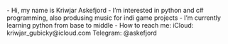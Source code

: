 <p scr="https://i.pinimg.com/originals/0d/3f/62/0d3f62ef556000135d51aeff541aba26.jpg"></p>
- Hi, my name is Kriwjar Askefjord
- I’m interested in python and c# programming, also produsing music for indi game projects
- I’m currently learning python from base to middle
- How to reach me: iCloud: kriwjar_gubicky@icloud.com Telegram: @askefjord  

